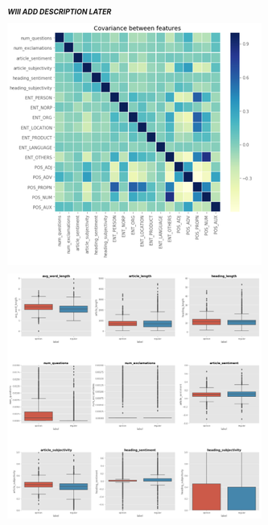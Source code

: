 ***WIll ADD DESCRIPTION LATER***

![Covariance between Features](covariance_matrix.png)



![Features and Label](box_plots_features.png)
